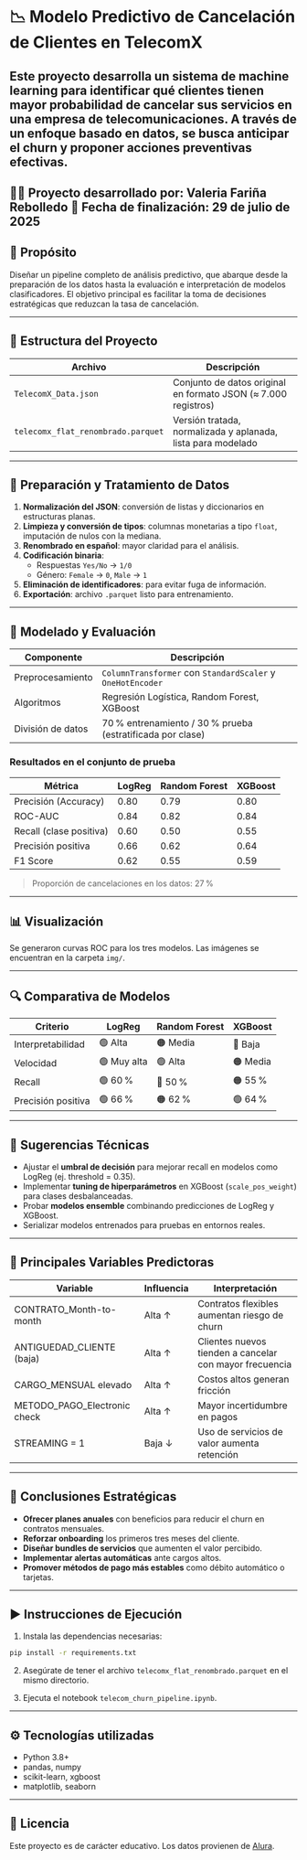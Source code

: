 # 📉 **Modelo Predictivo de Cancelación de Clientes en TelecomX**

Este proyecto desarrolla un sistema de machine learning para identificar qué clientes tienen mayor probabilidad de cancelar sus servicios en una empresa de telecomunicaciones. A través de un enfoque basado en datos, se busca anticipar el churn y proponer acciones preventivas efectivas.
---
👩‍💻 **Proyecto desarrollado por:** Valeria Fariña Rebolledo
📆 Fecha de finalización: 29 de julio de 2025
---

## 🎯 **Propósito**

Diseñar un pipeline completo de análisis predictivo, que abarque desde la preparación de los datos hasta la evaluación e interpretación de modelos clasificadores. El objetivo principal es facilitar la toma de decisiones estratégicas que reduzcan la tasa de cancelación.

---

## 📁 **Estructura del Proyecto**

| Archivo                          | Descripción                                                  |
|----------------------------------|--------------------------------------------------------------|
| `TelecomX_Data.json`             | Conjunto de datos original en formato JSON (≈ 7.000 registros) |
| `telecomx_flat_renombrado.parquet` | Versión tratada, normalizada y aplanada, lista para modelado |

---

## 🔧 **Preparación y Tratamiento de Datos**

1. **Normalización del JSON**: conversión de listas y diccionarios en estructuras planas.  
2. **Limpieza y conversión de tipos**: columnas monetarias a tipo `float`, imputación de nulos con la mediana.  
3. **Renombrado en español**: mayor claridad para el análisis.  
4. **Codificación binaria**:
   - Respuestas `Yes/No` → `1/0`  
   - Género: `Female` → `0`, `Male` → `1`
5. **Eliminación de identificadores**: para evitar fuga de información.  
6. **Exportación**: archivo `.parquet` listo para entrenamiento.

---

## 🧠 **Modelado y Evaluación**

| Componente       | Descripción                                                                 |
|------------------|------------------------------------------------------------------------------|
| Preprocesamiento | `ColumnTransformer` con `StandardScaler` y `OneHotEncoder`                  |
| Algoritmos       | Regresión Logística, Random Forest, XGBoost                                 |
| División de datos| 70 % entrenamiento / 30 % prueba (estratificada por clase)                   |

### Resultados en el conjunto de prueba

| Métrica             | LogReg | Random Forest | XGBoost |
|---------------------|--------|----------------|---------|
| Precisión (Accuracy) | 0.80   | 0.79           | 0.80    |
| ROC-AUC             | 0.84   | 0.82           | 0.84    |
| Recall (clase positiva) | 0.60 | 0.50         | 0.55    |
| Precisión positiva  | 0.66   | 0.62           | 0.64    |
| F1 Score            | 0.62   | 0.55           | 0.59    |

> Proporción de cancelaciones en los datos: 27 %

---

## 📊 **Visualización**

Se generaron curvas ROC para los tres modelos. Las imágenes se encuentran en la carpeta `img/`.

---

## 🔍 **Comparativa de Modelos**

| Criterio           | LogReg     | Random Forest | XGBoost     |
|--------------------|------------|----------------|-------------|
| Interpretabilidad  | 🟢 Alta    | 🟠 Media       | 🔴 Baja     |
| Velocidad          | 🟢 Muy alta| 🟢 Alta        | 🟠 Media    |
| Recall             | 🟢 60 %    | 🔴 50 %        | 🟠 55 %     |
| Precisión positiva | 🟢 66 %    | 🟠 62 %        | 🟢 64 %     |

---

## 🧪 **Sugerencias Técnicas**

- Ajustar el **umbral de decisión** para mejorar recall en modelos como LogReg (ej. threshold = 0.35).
- Implementar **tuning de hiperparámetros** en XGBoost (`scale_pos_weight`) para clases desbalanceadas.
- Probar **modelos ensemble** combinando predicciones de LogReg y XGBoost.
- Serializar modelos entrenados para pruebas en entornos reales.

---

## 📌 **Principales Variables Predictoras**

| Variable                       | Influencia | Interpretación                                       |
|--------------------------------|------------|------------------------------------------------------|
| CONTRATO_Month-to-month        | Alta ↑     | Contratos flexibles aumentan riesgo de churn        |
| ANTIGUEDAD_CLIENTE (baja)      | Alta ↑     | Clientes nuevos tienden a cancelar con mayor frecuencia |
| CARGO_MENSUAL elevado          | Alta ↑     | Costos altos generan fricción                       |
| METODO_PAGO_Electronic check   | Alta ↑     | Mayor incertidumbre en pagos                        |
| STREAMING = 1                  | Baja ↓     | Uso de servicios de valor aumenta retención         |

---

## 🧭 **Conclusiones Estratégicas**

- **Ofrecer planes anuales** con beneficios para reducir el churn en contratos mensuales.
- **Reforzar onboarding** los primeros tres meses del cliente.
- **Diseñar bundles de servicios** que aumenten el valor percibido.
- **Implementar alertas automáticas** ante cargos altos.
- **Promover métodos de pago más estables** como débito automático o tarjetas.

---

## ▶️ **Instrucciones de Ejecución**

1. Instala las dependencias necesarias:
```bash
pip install -r requirements.txt
```

2. Asegúrate de tener el archivo `telecomx_flat_renombrado.parquet` en el mismo directorio.

3. Ejecuta el notebook `telecom_churn_pipeline.ipynb`.

---

## ⚙️ **Tecnologías utilizadas**

- Python 3.8+
- pandas, numpy
- scikit-learn, xgboost
- matplotlib, seaborn

---

## 📎 **Licencia**

Este proyecto es de carácter educativo. Los datos provienen de [Alura](https://www.alura.com.br/).
